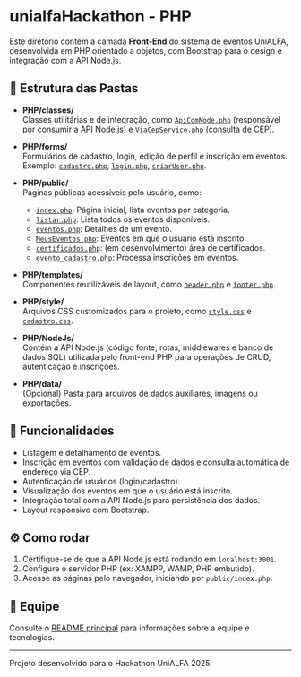 # unialfaHackathon - PHP

Este diretório contém a camada **Front-End** do sistema de eventos UniALFA, desenvolvida em PHP orientado a objetos, com Bootstrap para o design e integração com a API Node.js.

## 📁 Estrutura das Pastas

- **PHP/classes/**  
  Classes utilitárias e de integração, como [`ApiComNode.php`](classes/ApiComNode.php) (responsável por consumir a API Node.js) e [`ViaCepService.php`](classes/ViaCepService.php) (consulta de CEP).

- **PHP/forms/**  
  Formulários de cadastro, login, edição de perfil e inscrição em eventos. Exemplo: [`cadastro.php`](forms/cadastro.php), [`login.php`](forms/login.php), [`criarUser.php`](forms/criarUser.php).

- **PHP/public/**  
  Páginas públicas acessíveis pelo usuário, como:
  - [`index.php`](public/index.php): Página inicial, lista eventos por categoria.
  - [`listar.php`](public/listar.php): Lista todos os eventos disponíveis.
  - [`eventos.php`](public/eventos.php): Detalhes de um evento.
  - [`MeusEventos.php`](public/MeusEventos.php): Eventos em que o usuário está inscrito.
  - [`certificados.php`](public/certificados.php): (em desenvolvimento) área de certificados.
  - [`evento_cadastro.php`](public/evento_cadastro.php): Processa inscrições em eventos.

- **PHP/templates/**  
  Componentes reutilizáveis de layout, como [`header.php`](templates/header.php) e [`footer.php`](templates/footer.php).

- **PHP/style/**  
  Arquivos CSS customizados para o projeto, como [`style.css`](style/style.css) e [`cadastro.css`](style/cadastro.css).

- **PHP/NodeJs/**  
  Contém a API Node.js (código fonte, rotas, middlewares e banco de dados SQL) utilizada pelo front-end PHP para operações de CRUD, autenticação e inscrições.

- **PHP/data/**  
  (Opcional) Pasta para arquivos de dados auxiliares, imagens ou exportações.

## 🚀 Funcionalidades

- Listagem e detalhamento de eventos.
- Inscrição em eventos com validação de dados e consulta automática de endereço via CEP.
- Autenticação de usuários (login/cadastro).
- Visualização dos eventos em que o usuário está inscrito.
- Integração total com a API Node.js para persistência dos dados.
- Layout responsivo com Bootstrap.

## ⚙️ Como rodar

1. Certifique-se de que a API Node.js está rodando em `localhost:3001`.
2. Configure o servidor PHP (ex: XAMPP, WAMP, PHP embutido).
3. Acesse as páginas pelo navegador, iniciando por `public/index.php`.

## 👥 Equipe

Consulte o [README principal](../README.md) para informações sobre a equipe e tecnologias.

---

Projeto desenvolvido para o Hackathon UniALFA 2025.